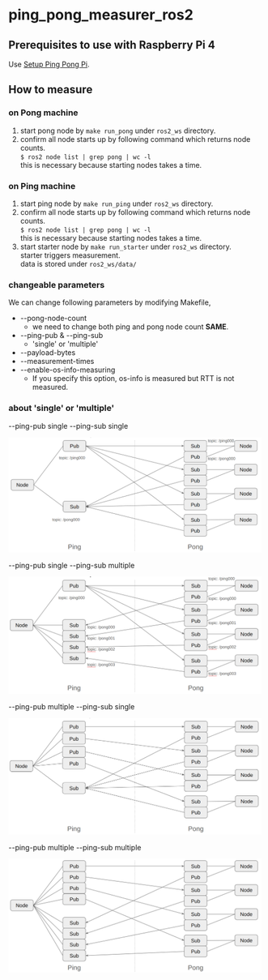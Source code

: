 # ping_pong_measurer_ros2

## Prerequisites to use with Raspberry Pi 4

Use [Setup Ping Pong Pi](https://github.com/b5g-ex/setup_ping_pong_pi).

## How to measure

### on Pong machine

1. start pong node by `make run_pong` under `ros2_ws` directory.
2. confirm all node starts up by following command which returns node counts.  
   `$ ros2 node list | grep pong | wc -l`  
   this is necessary because starting nodes takes a time.

### on Ping machine

1. start ping node by `make run_ping` under `ros2_ws` directory.
2. confirm all node starts up by following command which returns node counts.  
   `$ ros2 node list | grep pong | wc -l`  
   this is necessary because starting nodes takes a time.
3. start starter node by `make run_starter` under `ros2_ws` directory.  
   starter triggers measurement.  
   data is stored under `ros2_ws/data/`

### changeable parameters

We can change following parameters by modifying Makefile,

- --pong-node-count
  - we need to change both ping and pong node count **SAME**.
- --ping-pub & --ping-sub
  - 'single' or 'multiple'
- --payload-bytes
- --measurement-times
- --enable-os-info-measuring
  - If you specify this option, os-info is measured but RTT is not measured.

### about 'single' or 'multiple'

--ping-pub single --ping-sub single

<img src="assets/ping-pub-single_ping-sub-single.png" width="500">

--ping-pub single --ping-sub multiple

<img src="assets/ping-pub-single_ping-sub-multiple.png" width="500">

--ping-pub multiple --ping-sub single

<img src="assets/ping-pub-multiple_ping-sub-single.png" width="500">

--ping-pub multiple --ping-sub multiple

<img src="assets/ping-pub-multiple_ping-sub-multiple.png" width="500">
